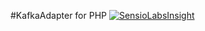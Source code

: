 #KafkaAdapter for PHP
[![SensioLabsInsight](https://insight.sensiolabs.com/projects/3c727c10-3cd2-499c-9a77-573a5e2a1f5e/small.png)](https://insight.sensiolabs.com/projects/3c727c10-3cd2-499c-9a77-573a5e2a1f5e)
